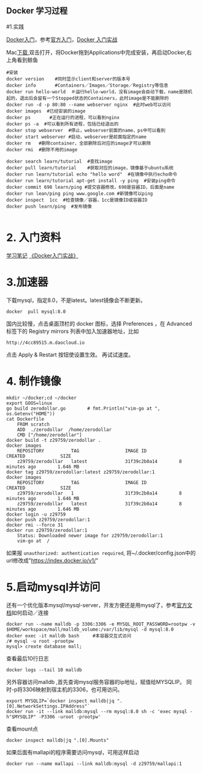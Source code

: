 Docker 学习过程
----------
#1.实践

[Docker入门](http://www.docker.org.cn/book/docker/what-is-docker-16.html)，参考[官方入门](https://docs.docker.com/engine/getstarted/step_one/)，[Docker 入门实战](http://yuedu.baidu.com/ebook/d817967416fc700abb68fca1?pn=1&rf=http%3A%2F%2Fdockone.io%2Farticle%2F233)

Mac[下载](https://download.docker.com/mac/stable/Docker.dmg),双击打开，将Docker拖到Applications中完成安装，再启动Docker,右上角看到鲸鱼

```
#安装
docker version    #同时显示client和server的版本号
docker info       #Containers／Images／Storage／Registry等信息
docker run hello-world  ＃运行hello-world，没有image会自动下载，name是随机起的，退出后会留有一个Stopped状态的Containers，此时image是不能删除的
docker run -d -p 80:80 --name webserver nginx  #此时web可以访问
docker images  #已经安装的image
docker ps       #正在运行的进程，可以看到nginx
docker ps -a  #可以看到所有进程，包括已经退出的
docker stop webserver  #停止，webserver前面的name，ps中可以看到
docker start webserver #启动，webserver是前面指定的name
docker rm   #删除container，全部删除后对应的image才可以删除
docker rmi  #删除不用的image

docker search learn/tutorial  #查找image
docker pull learn/tutorial    #获取对应的image，镜像基于ubuntu系统
docker run learn/tutorial echo "hello word"  #在镜像中执行echo命令
docker run learn/tutorial apt-get install -y ping  #安装ping命令
docker commit 698 learn/ping #提交容器修改，698是容器ID，后面是name
docker run lean/ping ping www.google.com #新镜像可以ping
docker inspect  1cc  #检查镜像／容器，1cc是镜像ID或容器ID
docker push learn/ping  #发布镜像


```
# 2. 入门资料 
[学习笔记](http://www.open-open.com/lib/view/open1423703640748.html) 
[《Docker入门实战》](http://yuedu.baidu.com/ebook/d817967416fc700abb68fca1?pn=1&rf=http%3A%2F%2Fdockone.io%2Farticle%2F233)

# 3.加速器
下载mysql，指定8.0，不是latest。latest镜像会不断更新。
```
docker  pull mysql:8.0
```
国内比较慢，点击桌面顶栏的 docker 图标，选择 Preferences ，在 Advanced 标签下的 Registry mirrors 列表中加入加速器地址，比如
```
http://4cc89515.m.daocloud.io
```
点击 Apply & Restart 按钮使设置生效。 再试试速度。
# 4. 制作镜像

```
mkdir ~/docker;cd ~/docker
export GOOS=linux
go build zerodollar.go        # fmt.Println("vim-go at ", os.Getenv("HOME"))
cat Dockerfile
    FROM scratch
    ADD  ./zerodollar  /home/zerodollar
    CMD ["/home/zerodollar"]
docker build -t z29759/zerodollar .
docker images
    REPOSITORY          TAG                 IMAGE ID            CREATED             SIZE
    z29759/zerodollar   latest              31f39c2b0a14        8 minutes ago        1.646 MB
docker tag z29759/zerodollar:latest z29759/zerodollar:1
docker images
    REPOSITORY          TAG                 IMAGE ID            CREATED             SIZE
    z29759/zerodollar   1                   31f39c2b0a14        8 minutes ago        1.646 MB
    z29759/zerodollar   latest              31f39c2b0a14        8 minutes ago        1.646 MB
docker login -u z29759
docker push z29759/zerodollar:1
docker rmi --force 31
docker run z29759/zerodollar:1
    Status: Downloaded newer image for z29759/zerodollar:1
    vim-go at  /
```
如果报 `unauthorized: authentication required`, 将~/.docker/config.json中的url修改成"https://index.docker.io/v1/"

#  5.启动mysql并访问
还有一个优化版本mysql/mysql-server，开发方便还是用mysql了，参考[官方文档](https://hub.docker.com/_/mysql/)如何启动／连接
```
docker run --name malldb -p 3306:3306 -e MYSQL_ROOT_PASSWORD=rootpw -v $HOME/workspace/mall/malldb_volume:/var/lib/mysql -d mysql:8.0 
docker exec -it malldb bash     #本容器交互式访问
/# mysql -u root -prootpw               
mysql> create database mall;
```
查看最后10行日志
```
docker logs --tail 10 malldb            
```
另外容器访问malldb ,首先查询mysql服务容器的ip地址，赋值给MYSQLIP。 同时-p将3306映射到宿主机的3306，也可用访问。
```
export MYSQLIP=`docker inspect malldb|jq ".[0].NetworkSettings.IPAddress"`
docker run -it --link malldb:mysql --rm mysql:8.0 sh -c 'exec mysql -h"$MYSQLIP" -P3306 -uroot -prootpw'    
```
查看mount点
```
docker inspect malldb|jq ".[0].Mounts"
```
如果后面有mallapi的程序需要访问mysql，可用这样启动
```
docker run --name mallapi --link malldb:mysql -d z29759/mallapi:1   
```








